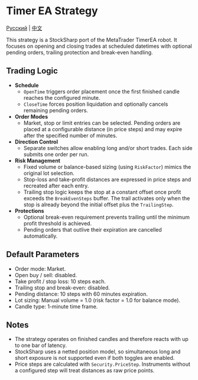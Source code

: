 # Timer EA Strategy
[Русский](README_ru.md) | [中文](README_cn.md)

This strategy is a StockSharp port of the MetaTrader TimerEA robot. It focuses on opening and closing trades at scheduled datetimes
with optional pending orders, trailing protection and break-even handling.

## Trading Logic

- **Schedule**
  - `OpenTime` triggers order placement once the first finished candle reaches the configured minute.
  - `CloseTime` forces position liquidation and optionally cancels remaining pending orders.
- **Order Modes**
  - Market, stop or limit entries can be selected. Pending orders are placed at a configurable distance (in price steps) and may
    expire after the specified number of minutes.
- **Direction Control**
  - Separate switches allow enabling long and/or short trades. Each side submits one order per run.
- **Risk Management**
  - Fixed volume or balance-based sizing (using `RiskFactor`) mimics the original lot selection.
  - Stop-loss and take-profit distances are expressed in price steps and recreated after each entry.
  - Trailing stop logic keeps the stop at a constant offset once profit exceeds the `BreakEvenSteps` buffer. The trail activates
    only when the stop is already beyond the initial offset plus the `TrailingStep`.
- **Protections**
  - Optional break-even requirement prevents trailing until the minimum profit threshold is achieved.
  - Pending orders that outlive their expiration are cancelled automatically.

## Default Parameters

- Order mode: Market.
- Open buy / sell: disabled.
- Take profit / stop loss: 10 steps each.
- Trailing stop and break-even: disabled.
- Pending distance: 10 steps with 60 minutes expiration.
- Lot sizing: Manual volume = 1.0 (risk factor = 1.0 for balance mode).
- Candle type: 1-minute time frame.

## Notes

- The strategy operates on finished candles and therefore reacts with up to one bar of latency.
- StockSharp uses a netted position model, so simultaneous long and short exposure is not supported even if both toggles are
  enabled.
- Price steps are calculated with `Security.PriceStep`. Instruments without a configured step will treat distances as raw price
  points.

